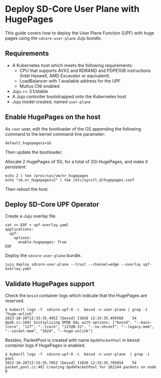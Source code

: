 # Deploy SD-Core User Plane with HugePages

This guide covers how to deploy the User Plane Function (UPF) with huge pages using 
the `sdcore-user-plane` Juju bundle.

## Requirements

- A Kubernetes host which meets the following requirements: 
  - CPU that supports AVX2 and RDRAND and PDPE1GB instructions (Intel Haswell, AMD Excavator or equivalent)
  - LoadBalancer with 1 available address for the UPF
  - Multus CNI enabled
- Juju >= 3.1/stable
- A Juju controller bootstrapped onto the Kubernetes host
- Juju model created, named `user-plane`

## Enable HugePages on the host
As `root` user, edit the bootloader of the OS appending the following command to the
kernel command-line parameter:
```console
default_hugepagesz=1G
```
Then update the bootloader.

Allocate 2 HugePages of 1Gi, for a total of 2Gi HugePages, and make it persistent:
```shell
echo 2 | tee /proc/sys/vm/nr_hugepages
echo "vm.nr_hugepages=2" | tee /etc/sysctl.d/hugepages.conf
```
Then reboot the host.

## Deploy SD-Core UPF Operator

Create a Juju overlay file.

```console
cat << EOF > upf-overlay.yaml
applications:
  upf:
    options:
      enable-hugepages: True
EOF
```

Deploy the `sdcore-user-plane` bundle.

```console
juju deploy sdcore-user-plane --trust --channel=edge --overlay upf-overlay.yaml
```

## Validate HugePages support

Check the `bessd` container logs which indicate that the HugePages are reserved.

```console
$ kubectl logs -f  sdcore-upf-0 -c  bessd -n user-plane | grep -i "huge-unlink"
2023-10-26T12:33:35.495Z [bessd] I1026 12:33:35.495568    54 dpdk.cc:169] Initializing DPDK EAL with options: ["bessd", "--main-lcore", "127", "--lcore", "127@0-31", "--no-shconf", "--legacy-mem", "--socket-mem", "1024", "--huge-unlink"]
```

Besides, PacketPool is created with name `DpdkPacketPool` in bessd container logs if HugePages is enabled.

```console
$ kubectl logs -f  sdcore-upf-0 -c  bessd -n user-plane  | grep -i pool
2023-10-26T12:33:35.705Z [bessd] I1026 12:33:35.705854    54 packet_pool.cc:49] Creating DpdkPacketPool for 262144 packets on node 0
```